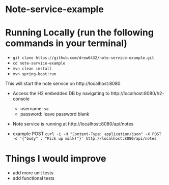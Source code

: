 # Note-service-example

# Running Locally (run the following commands in your terminal)
 - `git clone https://github.com/drew6432/note-service-example.git`
 - `cd note-service-example`
 - `mvn clean install`
 - `mvn spring-boot:run`
 
 This will start the note service on http://localhost:8080
 
 - Access the H2 embedded DB by navigating to http://localhost:8080/h2-console
   - username: `sa`
   - password: leave password blank
   
 - Note service is running at http://localhost:8080/api/notes
 
 - example POST `curl -i -H "Content-Type: application/json" -X POST -d '{"body" : "Pick up milk!"}' http://localhost:8080/api/notes`

# Things I would improve 
- add more unit tests 
- add functional tests
